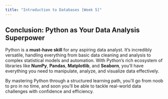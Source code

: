 ```yaml
---
title: "Introduction to Databases [Week 5]"
---
```


## Conclusion: Python as Your Data Analysis Superpower

Python is a **must-have skill** for any aspiring data analyst. It’s incredibly versatile, handling everything from basic data cleaning and analysis to complex statistical models and automation. With Python’s rich ecosystem of libraries like **NumPy**, **Pandas**, **Matplotlib**, and **Seaborn**, you’ll have everything you need to manipulate, analyze, and visualize data effectively.

By mastering Python through a structured learning path, you'll go from noob to pro in no time, and soon you’ll be able to tackle real-world data challenges with confidence and efficiency.
